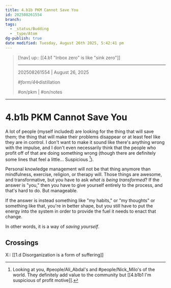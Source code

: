 ```yaml
---
title: 4.b1b PKM Cannot Save You
id: 202508261554
branch: 
tags:
  - _status/Budding
  - _type/Atom
dg-publish: true
date modified: Tuesday, August 26th 2025, 5:42:41 pm
---
```


> [!nav]
> up:: [[4.b1 "Inbox zero" is like "sink zero"]]
>
> ---
> 202508261554 | August 26, 2025
>
> #_form/4_✣distillation
>
> #on/pkm | #on/notes

---

# 4.b1b PKM Cannot Save You

A lot of people (myself included) are looking for the thing that will save them; the thing that will make their problems disappear or at least feel like they are in control. I don't want to make it sound like there's anything wrong with the impulse, and I don't even necessarily think that the people who profit off of that are doing something wrong (though there are definitely some lines that feel a little… Suspicious [^1]).

Personal knowledge management will not be that thing anymore than mindfulness, exercise, religion, or therapy will. Those things are awesome, and transformative, but you have to ask *what is being transformed*? If the answer is "you," then you have to give yourself entirely to the process, and that's hard to do. But manageable.

If the answer is instead something like "my habits," or "my thoughts" or something like that, you're in better shape, but you still have to put the energy into the system in order to provide the fuel it needs to enact that change.

In other words, it is a way of *saving yourself*.

## Crossings

X:: [[1.d Disorganization is a form of suffering]]

[^1]: Looking at you, #people/Ali_Abdal's and #people/Nick_Milo's of the world. They definitely add value to the community but [[4.b1b1 I'm suspicious of profit motive]].
